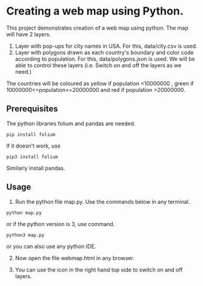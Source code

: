 # Creating a web map using Python.

This project demonstrates creation of a web map using python. The map will have 2 layers.
1. Layer with pop-ups for city names in USA. For this, data/city.csv is used.
2. Layer with polygons drawn as each country's boundary and color code according to population. For this, data/polygons.json is used.
We will be able to control these layers (i.e. Switch on and off the layers as we need.)

The countries will be coloured as yellow if population <10000000 , green if 10000000<=population<=20000000 and red if population >20000000.

## Prerequisites
The python libraries folium and pandas are needed.

````
pip install folium

````
If it doesn't work, use

````
pip3 install folium

````

Similarly install pandas.

## Usage

1. Run the python file map.py. Use the commands below in any terminal.
```
python map.py

```
or if the python version is 3, use command.

```
python3 map.py

```
or you can also use any python IDE.

2. Now open the file webmap.html in any browser.

3. You can use the icon in the right hand top side to switch on and off layers.
